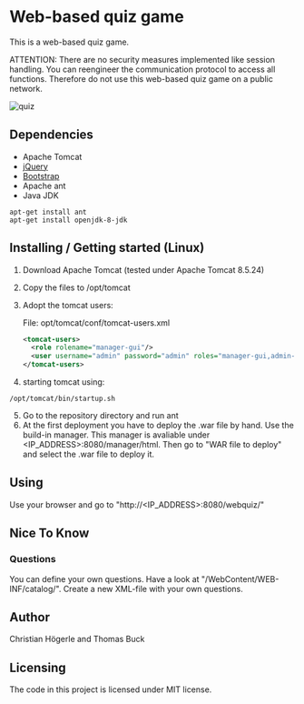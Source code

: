 # Web-based quiz game

This is a web-based quiz game.

ATTENTION: There are no security measures implemented like session handling. You can reengineer the communication protocol to access all functions. Therefore do not use this web-based quiz game on a public network. 

![quiz](https://user-images.githubusercontent.com/7523395/34353580-4e55baa4-ea29-11e7-9e03-906e91948b12.gif)

## Dependencies
* Apache Tomcat
* [jQuery](https://jquery.com/)
* [Bootstrap](http://getbootstrap.com/)
* Apache ant
* Java JDK

```shell
apt-get install ant
apt-get install openjdk-8-jdk
```

## Installing / Getting started (Linux)
  1) Download Apache Tomcat (tested under Apache Tomcat 8.5.24)
  2) Copy the files to /opt/tomcat
  3) Adopt the tomcat users:
  
      File: opt/tomcat/conf/tomcat-users.xml
      ```xml
      <tomcat-users>
        <role rolename="manager-gui"/>
        <user username="admin" password="admin" roles="manager-gui,admin-gui,manager-script,admin-script"/>
      </tomcat-users>
      ```
   4) starting tomcat using: 
   ```shell 
   /opt/tomcat/bin/startup.sh 
   ```
   5) Go to the repository directory and run ant
   6) At the first deployment you have to deploy the .war file by hand. Use the build-in manager. This manager is avaliable under <IP_ADDRESS>:8080/manager/html. Then go to "WAR file to deploy" and select the .war file to deploy it.

## Using
  Use your browser and go to "http://<IP_ADDRESS>:8080/webquiz/"

## Nice To Know

### Questions
You can define your own questions. Have a look at "/WebContent/WEB-INF/catalog/". Create a new XML-file with your own questions.

## Author
Christian Högerle and Thomas Buck

## Licensing
The code in this project is licensed under MIT license.
